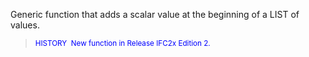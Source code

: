 Generic function that adds a scalar value at the beginning of a LIST of values.

> <font color="#0000FF"><small>HISTORY&nbsp; New function in Release IFC2x Edition 2.<small></small></small></font>
